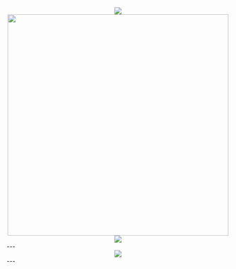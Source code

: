 

<div align="center"> <img src="https://metrics.lecoq.io/ZhiiwChen?template=classic&config.timezone=Asia%2FShanghai"> </div>
 
 <div align='center'>
 <a href="#"><img src="https://github-readme-stats.vercel.app/api?username=ZhiiwChen&show_icons=true&count_private=true&theme=dark" width="500"></a>
</div>

<div align="center"> <img src="https://activity-graph.herokuapp.com/graph?username=ZhiiwChen&theme=xcode" /> </div>
---
<div align="center"> <img src="https://visitor-badge.glitch.me/badge?page_id=ZhiiwChen" /> </div>
---

